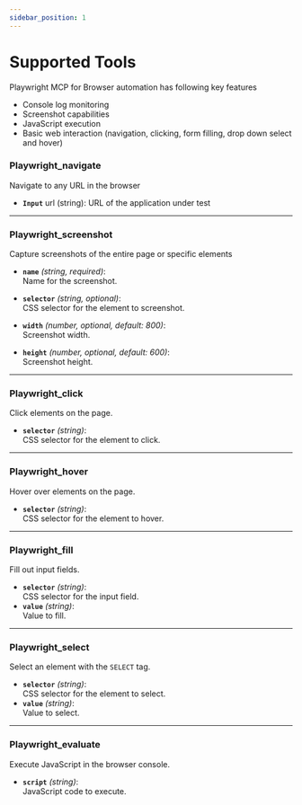 ```yaml
---
sidebar_position: 1
---
```


# Supported Tools

Playwright MCP for Browser automation has following key features
- Console log monitoring
- Screenshot capabilities
- JavaScript execution
- Basic web interaction (navigation, clicking, form filling, drop down select and hover)

### Playwright_navigate
Navigate to any URL in the browser
- **`Input`** url (string):
URL of the application under test

---

### Playwright_screenshot

Capture screenshots of the entire page or specific elements

- **`name`** *(string, required)*:  
  Name for the screenshot.

- **`selector`** *(string, optional)*:  
  CSS selector for the element to screenshot.

- **`width`** *(number, optional, default: 800)*:  
  Screenshot width.

- **`height`** *(number, optional, default: 600)*:  
  Screenshot height.

---

### Playwright_click
Click elements on the page.

- **`selector`** *(string)*:  
  CSS selector for the element to click.

---

### Playwright_hover
Hover over elements on the page.

- **`selector`** *(string)*:  
  CSS selector for the element to hover.

---

### Playwright_fill
Fill out input fields.

- **`selector`** *(string)*:  
  CSS selector for the input field.  
- **`value`** *(string)*:  
  Value to fill.

---

### Playwright_select
Select an element with the `SELECT` tag.

- **`selector`** *(string)*:  
  CSS selector for the element to select.  
- **`value`** *(string)*:  
  Value to select.

---

### Playwright_evaluate
Execute JavaScript in the browser console.

- **`script`** *(string)*:  
  JavaScript code to execute.